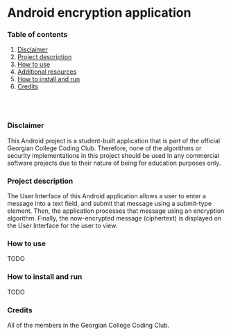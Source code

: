 # Android encryption application

### Table of contents
1. [Disclaimer](#disclaimer)<br/>
2. [Project description](#description)<br/>
3. [How to use](#using)<br/>
4. [Additional resources](#resources)<br/>
5. [How to install and run](#install_run)<br/>
6. [Credits](#credits)<br/>
<br/>
<br/>

### <a name="disclaimer" title="Project disclaimer">Disclaimer</a>
This Android project is a student-built application that is part of the official Georgian College Coding Club. Therefore, none of the algorithms or security implementations in this project should be used in any commercial software projects due to their nature of being for education purposes only. 

### <a name="description" title="Project description">Project description</a>
The User Interface of this Android application allows a user to enter a message into a text field, and submit that message using a submit-type element. Then, the application processes that message using an encryption algorithm. Finally, the now-encrypted message (ciphertext) is displayed on the User Interface for the user to view. 

### <a name="using">How to use</a>
TODO

### <a name="install_run">How to install and run</a>
TODO

### <a name="credits">Credits</a>
All of the members in the Georgian College Coding Club. 
